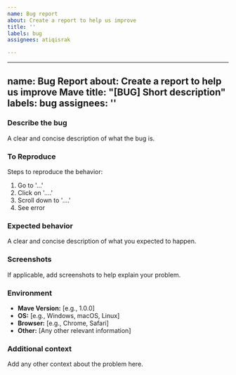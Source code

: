 ```yaml
---
name: Bug report
about: Create a report to help us improve
title: ''
labels: bug
assignees: atiqisrak

---
```


---
name: Bug Report
about: Create a report to help us improve Mave
title: "[BUG] Short description"
labels: bug
assignees: ''
---

### **Describe the bug**

A clear and concise description of what the bug is.

### **To Reproduce**

Steps to reproduce the behavior:

1. Go to '...'
2. Click on '....'
3. Scroll down to '....'
4. See error

### **Expected behavior**

A clear and concise description of what you expected to happen.

### **Screenshots**

If applicable, add screenshots to help explain your problem.

### **Environment**

- **Mave Version:** [e.g., 1.0.0]
- **OS:** [e.g., Windows, macOS, Linux]
- **Browser:** [e.g., Chrome, Safari]
- **Other:** [Any other relevant information]

### **Additional context**

Add any other context about the problem here.
